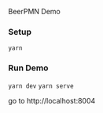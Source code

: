 BeerPMN Demo

### Setup

`yarn`

### Run Demo

`yarn dev`
`yarn serve`

go to http://localhost:8004
